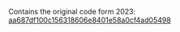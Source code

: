 Contains the original code form 2023: [aa687df100c156318606e8401e58a0cf4ad05498](https://github.com/Witty-Wizard/Autonomous-Drone-RPI-Aruco/tree/d2c2d90223d7e30300b809368ae44174c6a52636)